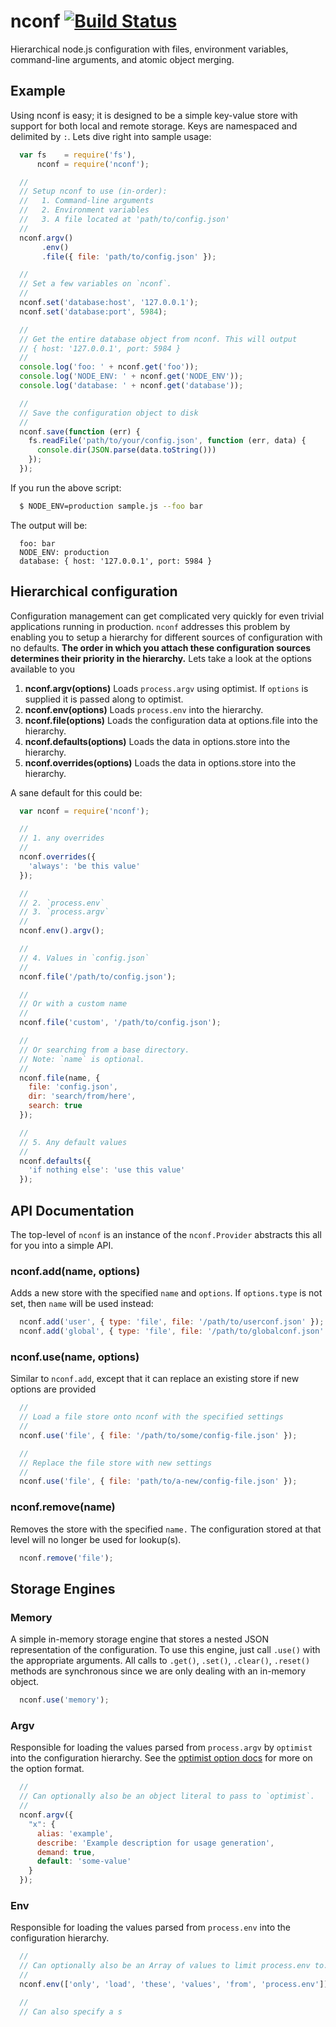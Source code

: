# nconf [![Build Status](https://secure.travis-ci.org/flatiron/nconf.png)](http://travis-ci.org/flatiron/nconf)

Hierarchical node.js configuration with files, environment variables, command-line arguments, and atomic object merging.

## Example
Using nconf is easy; it is designed to be a simple key-value store with support for both local and remote storage. Keys are namespaced and delimited by `:`. Lets dive right into sample usage:

``` js
  var fs    = require('fs'),
      nconf = require('nconf');

  //
  // Setup nconf to use (in-order):
  //   1. Command-line arguments
  //   2. Environment variables
  //   3. A file located at 'path/to/config.json'
  //
  nconf.argv()
       .env()
       .file({ file: 'path/to/config.json' });

  //
  // Set a few variables on `nconf`.
  //
  nconf.set('database:host', '127.0.0.1');
  nconf.set('database:port', 5984);

  //
  // Get the entire database object from nconf. This will output
  // { host: '127.0.0.1', port: 5984 }
  //
  console.log('foo: ' + nconf.get('foo'));
  console.log('NODE_ENV: ' + nconf.get('NODE_ENV'));
  console.log('database: ' + nconf.get('database'));

  //
  // Save the configuration object to disk
  //
  nconf.save(function (err) {
    fs.readFile('path/to/your/config.json', function (err, data) {
      console.dir(JSON.parse(data.toString()))
    });
  });
```

If you run the above script:

``` bash
  $ NODE_ENV=production sample.js --foo bar
```

The output will be:

```
  foo: bar
  NODE_ENV: production
  database: { host: '127.0.0.1', port: 5984 }
```

## Hierarchical configuration

Configuration management can get complicated very quickly for even trivial applications running in production. `nconf` addresses this problem by enabling you to setup a hierarchy for different sources of configuration with no defaults. **The order in which you attach these configuration sources determines their priority in the hierarchy.** Lets take a look at the options available to you

  1. **nconf.argv(options)** Loads `process.argv` using optimist. If `options` is supplied it is passed along to optimist.
  2. **nconf.env(options)** Loads `process.env` into the hierarchy.
  3. **nconf.file(options)** Loads the configuration data at options.file into the hierarchy.
  4. **nconf.defaults(options)** Loads the data in options.store into the hierarchy.
  5. **nconf.overrides(options)** Loads the data in options.store into the hierarchy.

A sane default for this could be:

``` js
  var nconf = require('nconf');

  //
  // 1. any overrides
  //
  nconf.overrides({
    'always': 'be this value'
  });

  //
  // 2. `process.env`
  // 3. `process.argv`
  //
  nconf.env().argv();

  //
  // 4. Values in `config.json`
  //
  nconf.file('/path/to/config.json');

  //
  // Or with a custom name
  //
  nconf.file('custom', '/path/to/config.json');

  //
  // Or searching from a base directory.
  // Note: `name` is optional.
  //
  nconf.file(name, {
    file: 'config.json',
    dir: 'search/from/here',
    search: true
  });

  //
  // 5. Any default values
  //
  nconf.defaults({
    'if nothing else': 'use this value'
  });
```

## API Documentation

The top-level of `nconf` is an instance of the `nconf.Provider` abstracts this all for you into a simple API.

### nconf.add(name, options)
Adds a new store with the specified `name` and `options`. If `options.type` is not set, then `name` will be used instead:

``` js
  nconf.add('user', { type: 'file', file: '/path/to/userconf.json' });
  nconf.add('global', { type: 'file', file: '/path/to/globalconf.json' });
```

### nconf.use(name, options)
Similar to `nconf.add`, except that it can replace an existing store if new options are provided

``` js
  //
  // Load a file store onto nconf with the specified settings
  //
  nconf.use('file', { file: '/path/to/some/config-file.json' });

  //
  // Replace the file store with new settings
  //
  nconf.use('file', { file: 'path/to/a-new/config-file.json' });
```

### nconf.remove(name)
Removes the store with the specified `name.` The configuration stored at that level will no longer be used for lookup(s).

``` js
  nconf.remove('file');
```

## Storage Engines

### Memory
A simple in-memory storage engine that stores a nested JSON representation of the configuration. To use this engine, just call `.use()` with the appropriate arguments. All calls to `.get()`, `.set()`, `.clear()`, `.reset()` methods are synchronous since we are only dealing with an in-memory object.

``` js
  nconf.use('memory');
```

### Argv
Responsible for loading the values parsed from `process.argv` by `optimist` into the configuration hierarchy. See the [optimist option docs](https://github.com/substack/node-optimist/#optionskey-opt) for more on the option format.

``` js
  //
  // Can optionally also be an object literal to pass to `optimist`.
  //
  nconf.argv({
    "x": {
      alias: 'example',
      describe: 'Example description for usage generation',
      demand: true,
      default: 'some-value'
    }
  });
```

### Env
Responsible for loading the values parsed from `process.env` into the configuration hierarchy.

``` js
  //
  // Can optionally also be an Array of values to limit process.env to.
  //
  nconf.env(['only', 'load', 'these', 'values', 'from', 'process.env']);

  //
  // Can also specify a s